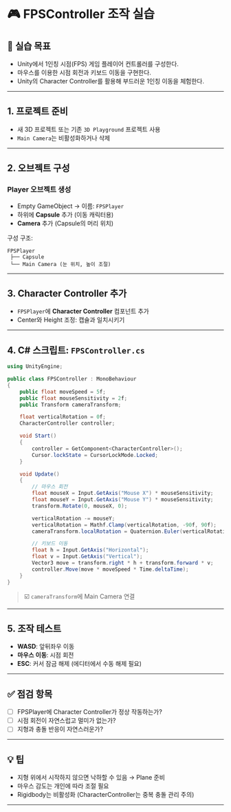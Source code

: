 # 🎮 FPSController 조작 실습

## 🧠 실습 목표

- Unity에서 1인칭 시점(FPS) 게임 플레이어 컨트롤러를 구성한다.
- 마우스를 이용한 시점 회전과 키보드 이동을 구현한다.
- Unity의 Character Controller를 활용해 부드러운 1인칭 이동을 체험한다.

---

## 1. 프로젝트 준비

- 새 3D 프로젝트 또는 기존 `3D Playground` 프로젝트 사용
- `Main Camera`는 비활성화하거나 삭제

---

## 2. 오브젝트 구성

### Player 오브젝트 생성
- Empty GameObject → 이름: `FPSPlayer`
- 하위에 **Capsule** 추가 (이동 캐릭터용)
- **Camera** 추가 (Capsule의 머리 위치)

구성 구조:
```
FPSPlayer
 ├── Capsule
 └── Main Camera (눈 위치, 높이 조절)
```

---

## 3. Character Controller 추가

- `FPSPlayer`에 **Character Controller** 컴포넌트 추가
- Center와 Height 조정: 캡슐과 일치시키기

---

## 4. C# 스크립트: `FPSController.cs`

```csharp
using UnityEngine;

public class FPSController : MonoBehaviour
{
    public float moveSpeed = 5f;
    public float mouseSensitivity = 2f;
    public Transform cameraTransform;

    float verticalRotation = 0f;
    CharacterController controller;

    void Start()
    {
        controller = GetComponent<CharacterController>();
        Cursor.lockState = CursorLockMode.Locked;
    }

    void Update()
    {
        // 마우스 회전
        float mouseX = Input.GetAxis("Mouse X") * mouseSensitivity;
        float mouseY = Input.GetAxis("Mouse Y") * mouseSensitivity;
        transform.Rotate(0, mouseX, 0);

        verticalRotation -= mouseY;
        verticalRotation = Mathf.Clamp(verticalRotation, -90f, 90f);
        cameraTransform.localRotation = Quaternion.Euler(verticalRotation, 0, 0);

        // 키보드 이동
        float h = Input.GetAxis("Horizontal");
        float v = Input.GetAxis("Vertical");
        Vector3 move = transform.right * h + transform.forward * v;
        controller.Move(move * moveSpeed * Time.deltaTime);
    }
}
```

> ☑️ `cameraTransform`에 Main Camera 연결

---

## 5. 조작 테스트

- **WASD**: 앞뒤좌우 이동
- **마우스 이동**: 시점 회전
- **ESC**: 커서 잠금 해제 (에디터에서 수동 해제 필요)

---

## ✅ 점검 항목

- [ ] FPSPlayer에 Character Controller가 정상 작동하는가?
- [ ] 시점 회전이 자연스럽고 멀미가 없는가?
- [ ] 지형과 충돌 반응이 자연스러운가?

---

## 💡 팁

- 지형 위에서 시작하지 않으면 낙하할 수 있음 → Plane 준비
- 마우스 감도는 개인에 따라 조절 필요
- Rigidbody는 비활성화 (CharacterController는 중복 충돌 관리 주의)

---


